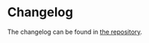# Changelog

The changelog can be found in [the repository](https://gitlab.com/veloren/veloren/-/blob/master/CHANGELOG.md).
